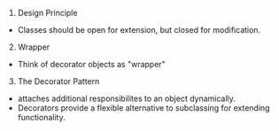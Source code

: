 1. Design Principle
  - Classes should be open for extension, but closed for modification.

2. Wrapper
  - Think of decorator objects as "wrapper"

3. The Decorator Pattern
  - attaches additional responsibilites to an object dynamically.
  - Decorators provide a flexible alternative to subclassing for extending functionality.